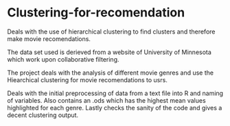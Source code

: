 # Clustering-for-recomendation
Deals with the use of hierarchical clustering to find clusters and therefore make movie recomendations.


The data set used is derieved from a website of University of Minnesota which work upon collaborative filtering.

The project deals with the analysis of different movie genres and use the Hiearchical clustering for movie recomendations to usrs.

Deals with the initial preprocessing of data from a text file into R and naming of variables.
Also contains an .ods which has the highest mean values highlighted for each genre. 
Lastly checks the sanity of the code and gives a decent clustering output.
